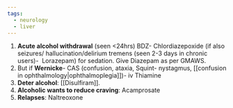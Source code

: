 ```yaml
---
tags:
  - neurology
  - liver
---
```

1. **Acute alcohol withdrawal** (seen <24hrs) BDZ- Chlordiazepoxide (if also seizures/ hallucination/delirium tremens (seen 2-3 days in chronic users)-  Lorazepam) for sedation. Give Diazepam as per GMAWS. 
2. But if **Wernicke**- CAS (confusion, ataxia, Squint- nystagmus, [[confusion in ophthalmology|ophthalmoplegia]])- iv Thiamine
3. **Deter alcohol**: [[Disulfiram]]. 
4. **Alcoholic wants to reduce craving**: Acamprosate
5. **Relapses**: Naltreoxone 